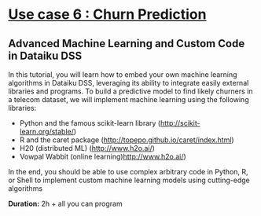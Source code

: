 # [Use case 6 : Churn Prediction](http://dataiku.teachable.com/p/use-case-churn-prediction)
## Advanced Machine Learning and Custom Code in Dataiku DSS

In this tutorial, you will learn how to embed your own machine learning algorithms in Dataiku DSS, leveraging its ability to integrate easily external libraries and programs. To build a predictive model to find likely churners in a telecom dataset, we will implement machine learning using the following libraries:

* Python and the famous scikit-learn library (http://scikit-learn.org/stable/)
* R and the caret package (http://topepo.github.io/caret/index.html)
* H20 (distributed ML) (http://www.h2o.ai/)
* Vowpal Wabbit (online learning)http://www.h2o.ai/)

In the end, you should be able to use complex arbitrary code in Python, R, or Shell to implement custom machine learning models using cutting-edge algorithms

**Duration:** 2h + all you can program